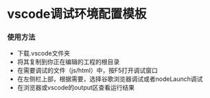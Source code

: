 # vscode调试环境配置模板
### 使用方法
- 下载.vscode文件夹
- 将其复制到你正在编辑的工程的根目录
- 在需要调试的文件（js/html）中，按F5打开调试窗口
- 在左侧栏上部，根据需要，选择谷歌浏览器调试或者nodeLaunch调试
- 在浏览器或vscode的output区查看运行结果

